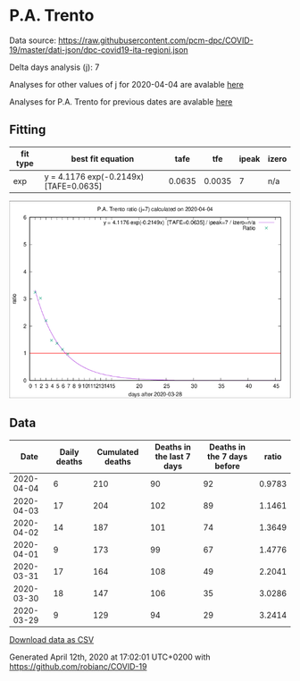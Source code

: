 # P.A. Trento

Data source: https://raw.githubusercontent.com/pcm-dpc/COVID-19/master/dati-json/dpc-covid19-ita-regioni.json

Delta days analysis (j): 7

Analyses for other values of j for 2020-04-04 are avalable [here](../2020-04-04/README.md)

Analyses for P.A. Trento for previous dates are avalable [here](../README.md)

## Fitting 
|fit type|best fit equation|tafe|tfe|ipeak|izero|
|-------|-----|--------|------|---|---|
|exp|y = 4.1176 exp(-0.2149x)  [TAFE=0.0635]|0.0635|0.0035|7|n/a|

![Plot](COVID-19_p.a._trento_j7_2020-04-04.png)

## Data
|Date|Daily deaths|Cumulated deaths|Deaths in the last 7 days|Deaths in the 7 days before|ratio|
|----|----------|-----------|-------|--------------------|-----|
|2020-04-04|6|210|90|92|0.9783|
|2020-04-03|17|204|102|89|1.1461|
|2020-04-02|14|187|101|74|1.3649|
|2020-04-01|9|173|99|67|1.4776|
|2020-03-31|17|164|108|49|2.2041|
|2020-03-30|18|147|106|35|3.0286|
|2020-03-29|9|129|94|29|3.2414|

[Download data as CSV](COVID-19_p.a._trento_j7_2020-04-04.csv)

Generated April 12th, 2020 at 17:02:01 UTC+0200 with https://github.com/robianc/COVID-19

